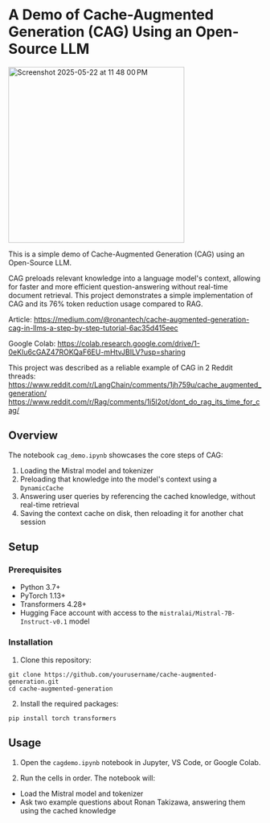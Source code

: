 # A Demo of Cache-Augmented Generation (CAG) Using an Open-Source LLM
<img width="350" alt="Screenshot 2025-05-22 at 11 48 00 PM" src="https://github.com/user-attachments/assets/b362af23-1c5a-4945-903d-36035ce138ca" />

This is a simple demo of Cache-Augmented Generation (CAG) using an Open-Source LLM. 

CAG preloads relevant knowledge into a language model's context, allowing for faster and more efficient question-answering without real-time document retrieval.
This project demonstrates a simple implementation of CAG and its 76% token reduction usage compared to RAG. 

Article: https://medium.com/@ronantech/cache-augmented-generation-cag-in-llms-a-step-by-step-tutorial-6ac35d415eec

Google Colab: https://colab.research.google.com/drive/1-0eKIu6cGAZ47ROKQaF6EU-mHtvJBILV?usp=sharing

This project was described as a reliable example of CAG in 2 Reddit threads:
https://www.reddit.com/r/LangChain/comments/1jh759u/cache_augmented_generation/
https://www.reddit.com/r/Rag/comments/1i5l2ot/dont_do_rag_its_time_for_cag/


## Overview

The notebook `cag_demo.ipynb` showcases the core steps of CAG:

1. Loading the Mistral model and tokenizer
2. Preloading that knowledge into the model's context using a `DynamicCache`
3. Answering user queries by referencing the cached knowledge, without real-time retrieval
4. Saving the context cache on disk, then reloading it for another chat session

## Setup

### Prerequisites

- Python 3.7+
- PyTorch 1.13+  
- Transformers 4.28+
- Hugging Face account with access to the `mistralai/Mistral-7B-Instruct-v0.1` model

### Installation

1. Clone this repository:

```
git clone https://github.com/yourusername/cache-augmented-generation.git
cd cache-augmented-generation
```

2. Install the required packages:
```
pip install torch transformers
```

## Usage

1. Open the `cagdemo.ipynb` notebook in Jupyter, VS Code, or Google Colab.

2. Run the cells in order. The notebook will:
- Load the Mistral model and tokenizer
- Ask two example questions about Ronan Takizawa, answering them using the cached knowledge
